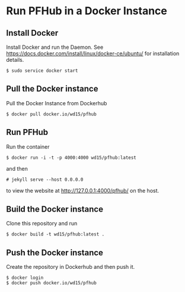 # Run PFHub in a Docker Instance

## Install Docker

Install Docker and run the Daemon. See
https://docs.docker.com/install/linux/docker-ce/ubuntu/ for
installation details.

    $ sudo service docker start

## Pull the Docker instance

Pull the Docker Instance from Dockerhub

    $ docker pull docker.io/wd15/pfhub

## Run PFHub

Run the container

    $ docker run -i -t -p 4000:4000 wd15/pfhub:latest

and then

    # jekyll serve --host 0.0.0.0

to view the website at http://127.0.0.1:4000/pfhub/ on the host.

## Build the Docker instance

Clone this repository and run

    $ docker build -t wd15/pfhub:latest .

## Push the Docker instance

Create the repository in Dockerhub and then push it.

    $ docker login
    $ docker push docker.io/wd15/pfhub
